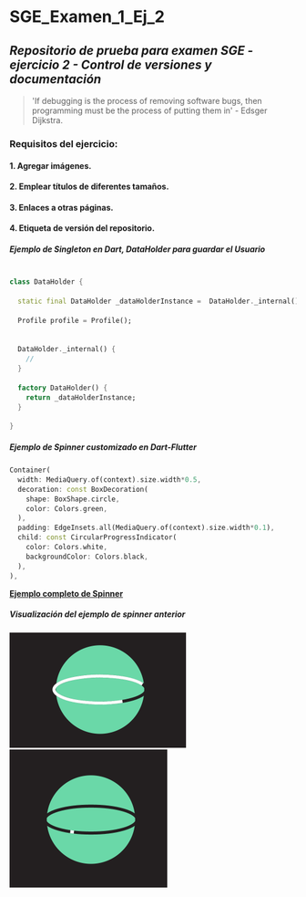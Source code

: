 # **SGE_Examen_1_Ej_2**
## _Repositorio de prueba para examen SGE - ejercicio 2 - Control de versiones y documentación_

> 'If debugging is the process of removing software bugs, then programming
> must be the process of putting them in' - 
> Edsger Dijkstra.

### Requisitos del ejercicio:
#### 1. Agregar imágenes.
#### 2. Emplear títulos de diferentes tamaños.
#### 3. Enlaces a otras páginas. 
#### 4. Etiqueta de versión del repositorio. 


##### _Ejemplo de Singleton en Dart, DataHolder para guardar el Usuario_

```dart

class DataHolder {

  static final DataHolder _dataHolderInstance =  DataHolder._internal();

  Profile profile = Profile();


  DataHolder._internal() {
    //
  }

  factory DataHolder() {
    return _dataHolderInstance;
  }

}
```

##### _Ejemplo de Spinner customizado en Dart-Flutter_

```dart
Container(
  width: MediaQuery.of(context).size.width*0.5,
  decoration: const BoxDecoration(
    shape: BoxShape.circle,
    color: Colors.green,
  ),
  padding: EdgeInsets.all(MediaQuery.of(context).size.width*0.1),
  child: const CircularProgressIndicator(
    color: Colors.white,
    backgroundColor: Colors.black,
  ),
),
```

**[Ejemplo completo de Spinner](./examples/spinner_complete_example.md)**


##### _Visualización del ejemplo de spinner anterior_

![spinner1](./spinner_img_1.png)
![spinner1](./spinner_img_2.png)



